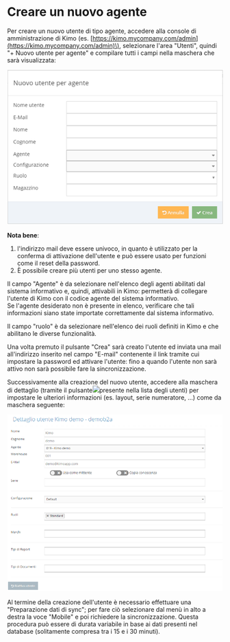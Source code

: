 # Creare un nuovo agente

Per creare un nuovo utente di tipo agente, accedere alla console di amministrazione di Kimo \(es. [https://kimo.mycompany.com/admin](https://kimo.mycompany.com/admin)\), selezionare l'area "Utenti", quindi "+ Nuovo utente per agente" e compilare tutti i campi nella maschera che sarà visualizzata:

![](../../.gitbook/assets/nuovo-agente.png)

**Nota bene**: 

1. l'indirizzo mail deve essere univoco, in quanto è utilizzato per la conferma di attivazione dell'utente e può essere usato per funzioni come il reset della password.
2. È possibile creare più utenti per uno stesso agente.

Il campo "Agente" è da selezionare nell'elenco degli agenti abilitati dal sistema informativo e, quindi, attivabili in Kimo: permetterà di collegare l'utente di Kimo con il codice agente del sistema informativo.  
Se l'agente desiderato non è presente in elenco, verificare che tali informazioni siano state importate correttamente dal sistema informativo.

Il campo "ruolo" è da selezionare nell'elenco dei ruoli definiti in Kimo e che abilitano le diverse funzionalità.

Una volta premuto il pulsante "Crea" sarà creato l'utente ed inviata una mail all'indirizzo inserito nel campo "E-mail" contenente il link tramite cui impostare la password ed attivare l'utente: fino a quando l'utente non sarà attivo non sarà possibile fare la sincronizzazione.

Successivamente alla creazione del nuovo utente, accedere alla maschera di dettaglio \(tramite il pulsante![](https://s3.amazonaws.com/cdn.freshdesk.com/data/helpdesk/attachments/production/22000944744/original/4x9HKCgjY3XGNWMcPqpU72T_RzvTC8lGyw.png?1485475532)presente nella lista degli utenti\) per impostare le ulteriori informazioni \(es. layout, serie numeratore, ...\) come da maschera seguente:

![](../../.gitbook/assets/image.png)

Al termine della creazione dell'utente è necessario effettuare una "Preparazione dati di sync"; per fare ciò selezionare dal menù in alto a destra la voce "Mobile" e poi richiedere la sincronizzazione. Questa procedura può essere di durata variabile in base ai dati presenti nel database \(solitamente compresa tra i 15 e i 30 minuti\).

